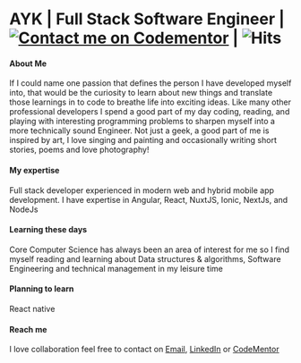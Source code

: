 # AYK | Full Stack Software Engineer | [![Contact me on Codementor](https://www.codementor.io/m-badges/ahmadykhan555/contact-me.svg)](https://www.codementor.io/@ahmadykhan555?refer=badge) | ![Hits](https://views.whatilearened.today/views/github/ahmadykhan555/ahmadykhan555.svg) 
<!--
**ahmadykhan555/ahmadykhan555** is a ✨ _special_ ✨ repository because its `README.md` (this file) appears on your GitHub profile.

Here are some ideas to get you started:

- 🔭 I’m currently working on ...
- 🌱 I’m currently learning ...
- 👯 I’m looking to collaborate on ...
- 🤔 I’m looking for help with ...
- 💬 Ask me about ...
- 📫 How to reach me: ...
- 😄 Pronouns: ...
- ⚡ Fun fact: ...
-->

#### About Me
If I could name one passion that defines the person I have developed myself into, that would be the curiosity to learn about new things and translate those learnings in to code to breathe life into exciting ideas. Like many other professional developers I spend a good part of my day coding, reading, and playing with interesting programming problems to sharpen myself into a more technically sound Engineer. Not just a geek, a good part of me is inspired by art, I love singing and painting and occasionally writing short stories, poems and love photography! 

#### My expertise
Full stack developer experienced in modern web and hybrid mobile app development. I have expertise in Angular, React, NuxtJS, Ionic, NextJs, and NodeJs

#### Learning these days
Core Computer Science has always been an area of interest for me so I find myself reading and learning about Data structures & algorithms, Software Engineering and technical management in my leisure time

#### Planning to learn
React native 

#### Reach me
I love collaboration feel free to contact on [Email](mailto:ahmadyarkhan555@gmail.com), [LinkedIn](https://www.linkedin.com/in/ahmad-yar-khan-709870118/) or [CodeMentor](https://www.codementor.io/@ahmadykhan555)
